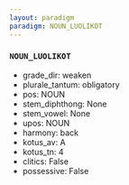 ```yaml
---
layout: paradigm
paradigm: NOUN_LUOLIKOT
---
```

### ` NOUN_LUOLIKOT `


* grade_dir: weaken
* plurale_tantum: obligatory
* pos: NOUN
* stem_diphthong: None
* stem_vowel: None
* upos: NOUN
* harmony: back
* kotus_av: A
* kotus_tn: 4
* clitics: False
* possessive: False
